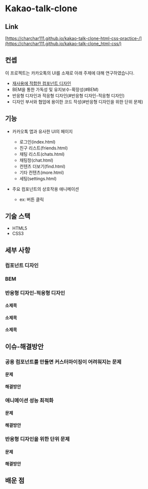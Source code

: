 # Kakao-talk-clone

## Link

[https://charchar111.github.io/kakao-talk-clone-html-css-practice-/](https://charchar111.github.io/kakao-talk-clone_html-css/)

## 컨셉

이 프로젝트는 카카오톡의 UI를 소재로 아래 주제에 대해 연구하였습니다.

- [재사용에 적합한 컴포넌트 디자인](#컴포넌트-디자인)
- BEM을 통한 가독성 및 유지보수-확장성(#BEM)
- 반응형 디자인과 적응형 디자인(#반응형 디자인-적응형 디자인)
- 디자인 부서와 협업에 용이한 코드 작성(#반응형 디자인을 위한 단위 문제)

## 기능
- 카카오톡 앱과 유사한 UI의 페이지
    - 로그인(index.html)
    - 친구 리스트(friends.html)
    - 채팅 리스트(chats.html)
    - 채팅창(chat.html)
    - 컨텐츠 더보기(find.html)
    - 기타 컨텐츠(more.html)
    - 세팅(settings.html)

 - 주요 컴포넌트의 상호작용 애니메이션
   - ex: 버튼 클릭 

## 기술 스택

- HTML5
- CSS3

## 세부 사항

### 컴포넌트 디자인

### BEM
### 반응형 디자인-적응형 디자인

#### 소제목
#### 소제목
#### 소제목

  </details>

## 이슈-해결방안
### 공용 컴포넌트를 만들면 커스터마이징이 어려워지는 문제
#### 문제

#### 해결방안


### 애니메이션 성능 최적화
#### 문제

#### 해결방안

### 반응형 디자인을 위한 단위 문제
#### 문제

#### 해결방안

## 배운 점
